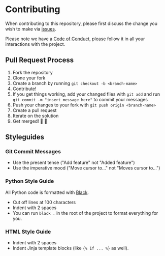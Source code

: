 # Contributing

When contributing to this repository, please first discuss the change you wish to make via [issues](https://github.com/KuriusMTL/HackItForward/issues).

Please note we have a [Code of Conduct](./CODE_OF_CONDUCT.md), please follow it in all your interactions with the project.

## Pull Request Process

1. Fork the repository
2. Clone your fork
3. Create a branch by running `git checkout -b <branch-name>`
4. Contribute!
5. If you get things working, add your changed files with `git add` and run `git commit -m "insert message here"` to commit your messages
6. Push your changes to your fork with `git push origin <branch-name>`
7. Create a pull request
8. Iterate on the solution
9. Get merged! 🎉 🎊

## Styleguides

### Git Commit Messages

* Use the present tense ("Add feature" not "Added feature")
* Use the imperative mood ("Move cursor to..." not "Moves cursor to...")

### Python Style Guide

All Python code is formatted with [Black](https://github.com/psf/black).

* Cut off lines at 100 characters
* Indent with 2 spaces
* You can run `black .` in the root of the project to format everything for you.


### HTML Style Guide

* Indent with 2 spaces
* Indent Jinja template blocks (like `{% if ... %}` as well).
